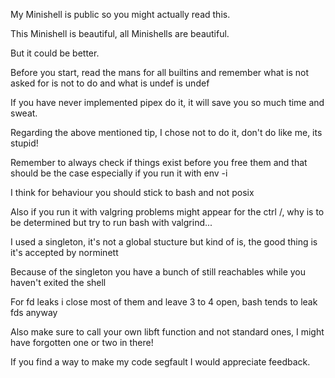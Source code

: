 My Minishell is public so you might actually read this.

This Minishell is beautiful, all Minishells are beautiful.

But it could be better.

Before you start, read the mans for all builtins and remember what is not asked for is not to do and what is undef is undef

If you have never implemented pipex do it, it will save you so much time and sweat.

Regarding the above mentioned tip, I chose not to do it, don't do like me, its stupid!

Remember to always check if things exist before you free them and that should be the case especially if you run it with env -i

I think for behaviour you should stick to bash and not posix

Also if you run it with valgring problems might appear for the ctrl /, why is to be determined but try to run bash with valgrind...

I used a singleton, it's not a global stucture but kind of is, the good thing is it's accepted by norminett

Because of the singleton you have a bunch of still reachables while you haven't exited the shell

For fd leaks i close most of them and leave 3 to 4 open, bash tends to leak fds anyway

Also make sure to call your own libft function and not standard ones, I might have forgotten one or two in there!

If you find a way to make my code segfault I would appreciate feedback.
